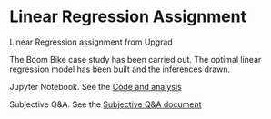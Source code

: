 # Linear Regression Assignment
Linear Regression assignment from Upgrad

The Boom Bike case study has been carried out. The optimal linear regression model has been built and the inferences drawn.

Jupyter Notebook. See the [Code and analysis](https://github.com/abhijit673/Linear-Regression-Assignment/blob/main/Linear%20Regression%20Assignment%20-%20Bike%20Rental.ipynb)

Subjective Q&A. See the [Subjective Q&A document](https://github.com/abhijit673/Linear-Regression-Assignment/blob/main/Linear%20Regression%20Subjective%20Q%20and%20A.pdf)
